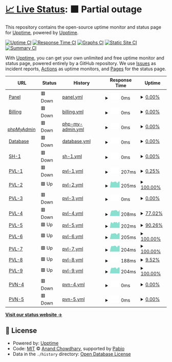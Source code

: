 # [📈 Live Status](https://status.valarecloud.store): <!--live status--> **🟧 Partial outage**

This repository contains the open-source uptime monitor and status page for [Upptime](https://upptime.js.org), powered by [Upptime](https://github.com/upptime/upptime).

[![Uptime CI](https://github.com/pandhu-rendra/upptime/workflows/Uptime%20CI/badge.svg)](https://github.com/pandhu-rendra/upptime/actions?query=workflow%3A%22Uptime+CI%22)
[![Response Time CI](https://github.com/pandhu-rendra/upptime/workflows/Response%20Time%20CI/badge.svg)](https://github.com/pandhu-rendra/upptime/actions?query=workflow%3A%22Response+Time+CI%22)
[![Graphs CI](https://github.com/pandhu-rendra/upptime/workflows/Graphs%20CI/badge.svg)](https://github.com/pandhu-rendra/upptime/actions?query=workflow%3A%22Graphs+CI%22)
[![Static Site CI](https://github.com/pandhu-rendra/upptime/workflows/Static%20Site%20CI/badge.svg)](https://github.com/pandhu-rendra/upptime/actions?query=workflow%3A%22Static+Site+CI%22)
[![Summary CI](https://github.com/pandhu-rendra/upptime/workflows/Summary%20CI/badge.svg)](https://github.com/pandhu-rendra/upptime/actions?query=workflow%3A%22Summary+CI%22)

With [Upptime](https://upptime.js.org), you can get your own unlimited and free uptime monitor and status page, powered entirely by a GitHub repository. We use [Issues](https://github.com/upptime/upptime/issues) as incident reports, [Actions](https://github.com/pandhu-rendra/upptime/actions) as uptime monitors, and [Pages](https://status.valarecloud.store) for the status page.

<!--start: status pages-->
<!-- This summary is generated by Upptime (https://github.com/upptime/upptime) -->
<!-- Do not edit this manually, your changes will be overwritten -->
<!-- prettier-ignore -->
| URL | Status | History | Response Time | Uptime |
| --- | ------ | ------- | ------------- | ------ |
| <img alt="" src="https://icons.duckduckgo.com/ip3/panel.valarecloud.store.ico" height="13"> [Panel](https://panel.valarecloud.store) | 🟥 Down | [panel.yml](https://github.com/pandhu-rendra/upptime/commits/HEAD/history/panel.yml) | <details><summary><img alt="Response time graph" src="./graphs/panel/response-time-week.png" height="20"> 0ms</summary><br><a href="https://status.valarecloud.store/history/panel"><img alt="Response time 3460" src="https://img.shields.io/endpoint?url=https%3A%2F%2Fraw.githubusercontent.com%2Fpandhu-rendra%2Fupptime%2FHEAD%2Fapi%2Fpanel%2Fresponse-time.json"></a><br><a href="https://status.valarecloud.store/history/panel"><img alt="24-hour response time 0" src="https://img.shields.io/endpoint?url=https%3A%2F%2Fraw.githubusercontent.com%2Fpandhu-rendra%2Fupptime%2FHEAD%2Fapi%2Fpanel%2Fresponse-time-day.json"></a><br><a href="https://status.valarecloud.store/history/panel"><img alt="7-day response time 0" src="https://img.shields.io/endpoint?url=https%3A%2F%2Fraw.githubusercontent.com%2Fpandhu-rendra%2Fupptime%2FHEAD%2Fapi%2Fpanel%2Fresponse-time-week.json"></a><br><a href="https://status.valarecloud.store/history/panel"><img alt="30-day response time 142" src="https://img.shields.io/endpoint?url=https%3A%2F%2Fraw.githubusercontent.com%2Fpandhu-rendra%2Fupptime%2FHEAD%2Fapi%2Fpanel%2Fresponse-time-month.json"></a><br><a href="https://status.valarecloud.store/history/panel"><img alt="1-year response time 3460" src="https://img.shields.io/endpoint?url=https%3A%2F%2Fraw.githubusercontent.com%2Fpandhu-rendra%2Fupptime%2FHEAD%2Fapi%2Fpanel%2Fresponse-time-year.json"></a></details> | <details><summary><a href="https://status.valarecloud.store/history/panel">0.00%</a></summary><a href="https://status.valarecloud.store/history/panel"><img alt="All-time uptime 17.96%" src="https://img.shields.io/endpoint?url=https%3A%2F%2Fraw.githubusercontent.com%2Fpandhu-rendra%2Fupptime%2FHEAD%2Fapi%2Fpanel%2Fuptime.json"></a><br><a href="https://status.valarecloud.store/history/panel"><img alt="24-hour uptime 0.00%" src="https://img.shields.io/endpoint?url=https%3A%2F%2Fraw.githubusercontent.com%2Fpandhu-rendra%2Fupptime%2FHEAD%2Fapi%2Fpanel%2Fuptime-day.json"></a><br><a href="https://status.valarecloud.store/history/panel"><img alt="7-day uptime 0.00%" src="https://img.shields.io/endpoint?url=https%3A%2F%2Fraw.githubusercontent.com%2Fpandhu-rendra%2Fupptime%2FHEAD%2Fapi%2Fpanel%2Fuptime-week.json"></a><br><a href="https://status.valarecloud.store/history/panel"><img alt="30-day uptime 0.00%" src="https://img.shields.io/endpoint?url=https%3A%2F%2Fraw.githubusercontent.com%2Fpandhu-rendra%2Fupptime%2FHEAD%2Fapi%2Fpanel%2Fuptime-month.json"></a><br><a href="https://status.valarecloud.store/history/panel"><img alt="1-year uptime 17.96%" src="https://img.shields.io/endpoint?url=https%3A%2F%2Fraw.githubusercontent.com%2Fpandhu-rendra%2Fupptime%2FHEAD%2Fapi%2Fpanel%2Fuptime-year.json"></a></details>
| <img alt="" src="https://icons.duckduckgo.com/ip3/bill.valarecloud.store.ico" height="13"> [Billing](https://bill.valarecloud.store) | 🟥 Down | [billing.yml](https://github.com/pandhu-rendra/upptime/commits/HEAD/history/billing.yml) | <details><summary><img alt="Response time graph" src="./graphs/billing/response-time-week.png" height="20"> 0ms</summary><br><a href="https://status.valarecloud.store/history/billing"><img alt="Response time 2601" src="https://img.shields.io/endpoint?url=https%3A%2F%2Fraw.githubusercontent.com%2Fpandhu-rendra%2Fupptime%2FHEAD%2Fapi%2Fbilling%2Fresponse-time.json"></a><br><a href="https://status.valarecloud.store/history/billing"><img alt="24-hour response time 0" src="https://img.shields.io/endpoint?url=https%3A%2F%2Fraw.githubusercontent.com%2Fpandhu-rendra%2Fupptime%2FHEAD%2Fapi%2Fbilling%2Fresponse-time-day.json"></a><br><a href="https://status.valarecloud.store/history/billing"><img alt="7-day response time 0" src="https://img.shields.io/endpoint?url=https%3A%2F%2Fraw.githubusercontent.com%2Fpandhu-rendra%2Fupptime%2FHEAD%2Fapi%2Fbilling%2Fresponse-time-week.json"></a><br><a href="https://status.valarecloud.store/history/billing"><img alt="30-day response time 1231" src="https://img.shields.io/endpoint?url=https%3A%2F%2Fraw.githubusercontent.com%2Fpandhu-rendra%2Fupptime%2FHEAD%2Fapi%2Fbilling%2Fresponse-time-month.json"></a><br><a href="https://status.valarecloud.store/history/billing"><img alt="1-year response time 2601" src="https://img.shields.io/endpoint?url=https%3A%2F%2Fraw.githubusercontent.com%2Fpandhu-rendra%2Fupptime%2FHEAD%2Fapi%2Fbilling%2Fresponse-time-year.json"></a></details> | <details><summary><a href="https://status.valarecloud.store/history/billing">0.00%</a></summary><a href="https://status.valarecloud.store/history/billing"><img alt="All-time uptime 65.39%" src="https://img.shields.io/endpoint?url=https%3A%2F%2Fraw.githubusercontent.com%2Fpandhu-rendra%2Fupptime%2FHEAD%2Fapi%2Fbilling%2Fuptime.json"></a><br><a href="https://status.valarecloud.store/history/billing"><img alt="24-hour uptime 0.00%" src="https://img.shields.io/endpoint?url=https%3A%2F%2Fraw.githubusercontent.com%2Fpandhu-rendra%2Fupptime%2FHEAD%2Fapi%2Fbilling%2Fuptime-day.json"></a><br><a href="https://status.valarecloud.store/history/billing"><img alt="7-day uptime 0.00%" src="https://img.shields.io/endpoint?url=https%3A%2F%2Fraw.githubusercontent.com%2Fpandhu-rendra%2Fupptime%2FHEAD%2Fapi%2Fbilling%2Fuptime-week.json"></a><br><a href="https://status.valarecloud.store/history/billing"><img alt="30-day uptime 38.65%" src="https://img.shields.io/endpoint?url=https%3A%2F%2Fraw.githubusercontent.com%2Fpandhu-rendra%2Fupptime%2FHEAD%2Fapi%2Fbilling%2Fuptime-month.json"></a><br><a href="https://status.valarecloud.store/history/billing"><img alt="1-year uptime 65.39%" src="https://img.shields.io/endpoint?url=https%3A%2F%2Fraw.githubusercontent.com%2Fpandhu-rendra%2Fupptime%2FHEAD%2Fapi%2Fbilling%2Fuptime-year.json"></a></details>
| <img alt="" src="https://icons.duckduckgo.com/ip3/pma.valarecloud.store.ico" height="13"> [phpMyAdmin](https://pma.valarecloud.store) | 🟥 Down | [php-my-admin.yml](https://github.com/pandhu-rendra/upptime/commits/HEAD/history/php-my-admin.yml) | <details><summary><img alt="Response time graph" src="./graphs/php-my-admin/response-time-week.png" height="20"> 0ms</summary><br><a href="https://status.valarecloud.store/history/php-my-admin"><img alt="Response time 1564" src="https://img.shields.io/endpoint?url=https%3A%2F%2Fraw.githubusercontent.com%2Fpandhu-rendra%2Fupptime%2FHEAD%2Fapi%2Fphp-my-admin%2Fresponse-time.json"></a><br><a href="https://status.valarecloud.store/history/php-my-admin"><img alt="24-hour response time 0" src="https://img.shields.io/endpoint?url=https%3A%2F%2Fraw.githubusercontent.com%2Fpandhu-rendra%2Fupptime%2FHEAD%2Fapi%2Fphp-my-admin%2Fresponse-time-day.json"></a><br><a href="https://status.valarecloud.store/history/php-my-admin"><img alt="7-day response time 0" src="https://img.shields.io/endpoint?url=https%3A%2F%2Fraw.githubusercontent.com%2Fpandhu-rendra%2Fupptime%2FHEAD%2Fapi%2Fphp-my-admin%2Fresponse-time-week.json"></a><br><a href="https://status.valarecloud.store/history/php-my-admin"><img alt="30-day response time 106" src="https://img.shields.io/endpoint?url=https%3A%2F%2Fraw.githubusercontent.com%2Fpandhu-rendra%2Fupptime%2FHEAD%2Fapi%2Fphp-my-admin%2Fresponse-time-month.json"></a><br><a href="https://status.valarecloud.store/history/php-my-admin"><img alt="1-year response time 1564" src="https://img.shields.io/endpoint?url=https%3A%2F%2Fraw.githubusercontent.com%2Fpandhu-rendra%2Fupptime%2FHEAD%2Fapi%2Fphp-my-admin%2Fresponse-time-year.json"></a></details> | <details><summary><a href="https://status.valarecloud.store/history/php-my-admin">0.00%</a></summary><a href="https://status.valarecloud.store/history/php-my-admin"><img alt="All-time uptime 16.18%" src="https://img.shields.io/endpoint?url=https%3A%2F%2Fraw.githubusercontent.com%2Fpandhu-rendra%2Fupptime%2FHEAD%2Fapi%2Fphp-my-admin%2Fuptime.json"></a><br><a href="https://status.valarecloud.store/history/php-my-admin"><img alt="24-hour uptime 0.00%" src="https://img.shields.io/endpoint?url=https%3A%2F%2Fraw.githubusercontent.com%2Fpandhu-rendra%2Fupptime%2FHEAD%2Fapi%2Fphp-my-admin%2Fuptime-day.json"></a><br><a href="https://status.valarecloud.store/history/php-my-admin"><img alt="7-day uptime 0.00%" src="https://img.shields.io/endpoint?url=https%3A%2F%2Fraw.githubusercontent.com%2Fpandhu-rendra%2Fupptime%2FHEAD%2Fapi%2Fphp-my-admin%2Fuptime-week.json"></a><br><a href="https://status.valarecloud.store/history/php-my-admin"><img alt="30-day uptime 0.00%" src="https://img.shields.io/endpoint?url=https%3A%2F%2Fraw.githubusercontent.com%2Fpandhu-rendra%2Fupptime%2FHEAD%2Fapi%2Fphp-my-admin%2Fuptime-month.json"></a><br><a href="https://status.valarecloud.store/history/php-my-admin"><img alt="1-year uptime 16.18%" src="https://img.shields.io/endpoint?url=https%3A%2F%2Fraw.githubusercontent.com%2Fpandhu-rendra%2Fupptime%2FHEAD%2Fapi%2Fphp-my-admin%2Fuptime-year.json"></a></details>
| <img alt="" src="https://icons.duckduckgo.com/ip3/null.ico" height="13"> [Database](db.valgmsrv.my.id) | 🟥 Down | [database.yml](https://github.com/pandhu-rendra/upptime/commits/HEAD/history/database.yml) | <details><summary><img alt="Response time graph" src="./graphs/database/response-time-week.png" height="20"> 0ms</summary><br><a href="https://status.valarecloud.store/history/database"><img alt="Response time 224" src="https://img.shields.io/endpoint?url=https%3A%2F%2Fraw.githubusercontent.com%2Fpandhu-rendra%2Fupptime%2FHEAD%2Fapi%2Fdatabase%2Fresponse-time.json"></a><br><a href="https://status.valarecloud.store/history/database"><img alt="24-hour response time 0" src="https://img.shields.io/endpoint?url=https%3A%2F%2Fraw.githubusercontent.com%2Fpandhu-rendra%2Fupptime%2FHEAD%2Fapi%2Fdatabase%2Fresponse-time-day.json"></a><br><a href="https://status.valarecloud.store/history/database"><img alt="7-day response time 0" src="https://img.shields.io/endpoint?url=https%3A%2F%2Fraw.githubusercontent.com%2Fpandhu-rendra%2Fupptime%2FHEAD%2Fapi%2Fdatabase%2Fresponse-time-week.json"></a><br><a href="https://status.valarecloud.store/history/database"><img alt="30-day response time 221" src="https://img.shields.io/endpoint?url=https%3A%2F%2Fraw.githubusercontent.com%2Fpandhu-rendra%2Fupptime%2FHEAD%2Fapi%2Fdatabase%2Fresponse-time-month.json"></a><br><a href="https://status.valarecloud.store/history/database"><img alt="1-year response time 224" src="https://img.shields.io/endpoint?url=https%3A%2F%2Fraw.githubusercontent.com%2Fpandhu-rendra%2Fupptime%2FHEAD%2Fapi%2Fdatabase%2Fresponse-time-year.json"></a></details> | <details><summary><a href="https://status.valarecloud.store/history/database">0.00%</a></summary><a href="https://status.valarecloud.store/history/database"><img alt="All-time uptime 61.24%" src="https://img.shields.io/endpoint?url=https%3A%2F%2Fraw.githubusercontent.com%2Fpandhu-rendra%2Fupptime%2FHEAD%2Fapi%2Fdatabase%2Fuptime.json"></a><br><a href="https://status.valarecloud.store/history/database"><img alt="24-hour uptime 0.00%" src="https://img.shields.io/endpoint?url=https%3A%2F%2Fraw.githubusercontent.com%2Fpandhu-rendra%2Fupptime%2FHEAD%2Fapi%2Fdatabase%2Fuptime-day.json"></a><br><a href="https://status.valarecloud.store/history/database"><img alt="7-day uptime 0.00%" src="https://img.shields.io/endpoint?url=https%3A%2F%2Fraw.githubusercontent.com%2Fpandhu-rendra%2Fupptime%2FHEAD%2Fapi%2Fdatabase%2Fuptime-week.json"></a><br><a href="https://status.valarecloud.store/history/database"><img alt="30-day uptime 38.77%" src="https://img.shields.io/endpoint?url=https%3A%2F%2Fraw.githubusercontent.com%2Fpandhu-rendra%2Fupptime%2FHEAD%2Fapi%2Fdatabase%2Fuptime-month.json"></a><br><a href="https://status.valarecloud.store/history/database"><img alt="1-year uptime 61.24%" src="https://img.shields.io/endpoint?url=https%3A%2F%2Fraw.githubusercontent.com%2Fpandhu-rendra%2Fupptime%2FHEAD%2Fapi%2Fdatabase%2Fuptime-year.json"></a></details>
| <img alt="" src="https://icons.duckduckgo.com/ip3/null.ico" height="13"> [SH-1](128.199.223.57) | 🟥 Down | [sh-1.yml](https://github.com/pandhu-rendra/upptime/commits/HEAD/history/sh-1.yml) | <details><summary><img alt="Response time graph" src="./graphs/sh-1/response-time-week.png" height="20"> 0ms</summary><br><a href="https://status.valarecloud.store/history/sh-1"><img alt="Response time 200" src="https://img.shields.io/endpoint?url=https%3A%2F%2Fraw.githubusercontent.com%2Fpandhu-rendra%2Fupptime%2FHEAD%2Fapi%2Fsh-1%2Fresponse-time.json"></a><br><a href="https://status.valarecloud.store/history/sh-1"><img alt="24-hour response time 0" src="https://img.shields.io/endpoint?url=https%3A%2F%2Fraw.githubusercontent.com%2Fpandhu-rendra%2Fupptime%2FHEAD%2Fapi%2Fsh-1%2Fresponse-time-day.json"></a><br><a href="https://status.valarecloud.store/history/sh-1"><img alt="7-day response time 0" src="https://img.shields.io/endpoint?url=https%3A%2F%2Fraw.githubusercontent.com%2Fpandhu-rendra%2Fupptime%2FHEAD%2Fapi%2Fsh-1%2Fresponse-time-week.json"></a><br><a href="https://status.valarecloud.store/history/sh-1"><img alt="30-day response time 0" src="https://img.shields.io/endpoint?url=https%3A%2F%2Fraw.githubusercontent.com%2Fpandhu-rendra%2Fupptime%2FHEAD%2Fapi%2Fsh-1%2Fresponse-time-month.json"></a><br><a href="https://status.valarecloud.store/history/sh-1"><img alt="1-year response time 200" src="https://img.shields.io/endpoint?url=https%3A%2F%2Fraw.githubusercontent.com%2Fpandhu-rendra%2Fupptime%2FHEAD%2Fapi%2Fsh-1%2Fresponse-time-year.json"></a></details> | <details><summary><a href="https://status.valarecloud.store/history/sh-1">0.00%</a></summary><a href="https://status.valarecloud.store/history/sh-1"><img alt="All-time uptime 38.07%" src="https://img.shields.io/endpoint?url=https%3A%2F%2Fraw.githubusercontent.com%2Fpandhu-rendra%2Fupptime%2FHEAD%2Fapi%2Fsh-1%2Fuptime.json"></a><br><a href="https://status.valarecloud.store/history/sh-1"><img alt="24-hour uptime 0.00%" src="https://img.shields.io/endpoint?url=https%3A%2F%2Fraw.githubusercontent.com%2Fpandhu-rendra%2Fupptime%2FHEAD%2Fapi%2Fsh-1%2Fuptime-day.json"></a><br><a href="https://status.valarecloud.store/history/sh-1"><img alt="7-day uptime 0.00%" src="https://img.shields.io/endpoint?url=https%3A%2F%2Fraw.githubusercontent.com%2Fpandhu-rendra%2Fupptime%2FHEAD%2Fapi%2Fsh-1%2Fuptime-week.json"></a><br><a href="https://status.valarecloud.store/history/sh-1"><img alt="30-day uptime 0.00%" src="https://img.shields.io/endpoint?url=https%3A%2F%2Fraw.githubusercontent.com%2Fpandhu-rendra%2Fupptime%2FHEAD%2Fapi%2Fsh-1%2Fuptime-month.json"></a><br><a href="https://status.valarecloud.store/history/sh-1"><img alt="1-year uptime 38.07%" src="https://img.shields.io/endpoint?url=https%3A%2F%2Fraw.githubusercontent.com%2Fpandhu-rendra%2Fupptime%2FHEAD%2Fapi%2Fsh-1%2Fuptime-year.json"></a></details>
| <img alt="" src="https://icons.duckduckgo.com/ip3/null.ico" height="13"> [PVL-1](128.199.189.59) | 🟥 Down | [pvl-1.yml](https://github.com/pandhu-rendra/upptime/commits/HEAD/history/pvl-1.yml) | <details><summary><img alt="Response time graph" src="./graphs/pvl-1/response-time-week.png" height="20"> 207ms</summary><br><a href="https://status.valarecloud.store/history/pvl-1"><img alt="Response time 201" src="https://img.shields.io/endpoint?url=https%3A%2F%2Fraw.githubusercontent.com%2Fpandhu-rendra%2Fupptime%2FHEAD%2Fapi%2Fpvl-1%2Fresponse-time.json"></a><br><a href="https://status.valarecloud.store/history/pvl-1"><img alt="24-hour response time 207" src="https://img.shields.io/endpoint?url=https%3A%2F%2Fraw.githubusercontent.com%2Fpandhu-rendra%2Fupptime%2FHEAD%2Fapi%2Fpvl-1%2Fresponse-time-day.json"></a><br><a href="https://status.valarecloud.store/history/pvl-1"><img alt="7-day response time 207" src="https://img.shields.io/endpoint?url=https%3A%2F%2Fraw.githubusercontent.com%2Fpandhu-rendra%2Fupptime%2FHEAD%2Fapi%2Fpvl-1%2Fresponse-time-week.json"></a><br><a href="https://status.valarecloud.store/history/pvl-1"><img alt="30-day response time 214" src="https://img.shields.io/endpoint?url=https%3A%2F%2Fraw.githubusercontent.com%2Fpandhu-rendra%2Fupptime%2FHEAD%2Fapi%2Fpvl-1%2Fresponse-time-month.json"></a><br><a href="https://status.valarecloud.store/history/pvl-1"><img alt="1-year response time 201" src="https://img.shields.io/endpoint?url=https%3A%2F%2Fraw.githubusercontent.com%2Fpandhu-rendra%2Fupptime%2FHEAD%2Fapi%2Fpvl-1%2Fresponse-time-year.json"></a></details> | <details><summary><a href="https://status.valarecloud.store/history/pvl-1">0.25%</a></summary><a href="https://status.valarecloud.store/history/pvl-1"><img alt="All-time uptime 38.10%" src="https://img.shields.io/endpoint?url=https%3A%2F%2Fraw.githubusercontent.com%2Fpandhu-rendra%2Fupptime%2FHEAD%2Fapi%2Fpvl-1%2Fuptime.json"></a><br><a href="https://status.valarecloud.store/history/pvl-1"><img alt="24-hour uptime 1.75%" src="https://img.shields.io/endpoint?url=https%3A%2F%2Fraw.githubusercontent.com%2Fpandhu-rendra%2Fupptime%2FHEAD%2Fapi%2Fpvl-1%2Fuptime-day.json"></a><br><a href="https://status.valarecloud.store/history/pvl-1"><img alt="7-day uptime 0.25%" src="https://img.shields.io/endpoint?url=https%3A%2F%2Fraw.githubusercontent.com%2Fpandhu-rendra%2Fupptime%2FHEAD%2Fapi%2Fpvl-1%2Fuptime-week.json"></a><br><a href="https://status.valarecloud.store/history/pvl-1"><img alt="30-day uptime 0.00%" src="https://img.shields.io/endpoint?url=https%3A%2F%2Fraw.githubusercontent.com%2Fpandhu-rendra%2Fupptime%2FHEAD%2Fapi%2Fpvl-1%2Fuptime-month.json"></a><br><a href="https://status.valarecloud.store/history/pvl-1"><img alt="1-year uptime 38.10%" src="https://img.shields.io/endpoint?url=https%3A%2F%2Fraw.githubusercontent.com%2Fpandhu-rendra%2Fupptime%2FHEAD%2Fapi%2Fpvl-1%2Fuptime-year.json"></a></details>
| <img alt="" src="https://icons.duckduckgo.com/ip3/null.ico" height="13"> [PVL-2](152.42.242.111) | 🟩 Up | [pvl-2.yml](https://github.com/pandhu-rendra/upptime/commits/HEAD/history/pvl-2.yml) | <details><summary><img alt="Response time graph" src="./graphs/pvl-2/response-time-week.png" height="20"> 205ms</summary><br><a href="https://status.valarecloud.store/history/pvl-2"><img alt="Response time 202" src="https://img.shields.io/endpoint?url=https%3A%2F%2Fraw.githubusercontent.com%2Fpandhu-rendra%2Fupptime%2FHEAD%2Fapi%2Fpvl-2%2Fresponse-time.json"></a><br><a href="https://status.valarecloud.store/history/pvl-2"><img alt="24-hour response time 169" src="https://img.shields.io/endpoint?url=https%3A%2F%2Fraw.githubusercontent.com%2Fpandhu-rendra%2Fupptime%2FHEAD%2Fapi%2Fpvl-2%2Fresponse-time-day.json"></a><br><a href="https://status.valarecloud.store/history/pvl-2"><img alt="7-day response time 205" src="https://img.shields.io/endpoint?url=https%3A%2F%2Fraw.githubusercontent.com%2Fpandhu-rendra%2Fupptime%2FHEAD%2Fapi%2Fpvl-2%2Fresponse-time-week.json"></a><br><a href="https://status.valarecloud.store/history/pvl-2"><img alt="30-day response time 208" src="https://img.shields.io/endpoint?url=https%3A%2F%2Fraw.githubusercontent.com%2Fpandhu-rendra%2Fupptime%2FHEAD%2Fapi%2Fpvl-2%2Fresponse-time-month.json"></a><br><a href="https://status.valarecloud.store/history/pvl-2"><img alt="1-year response time 202" src="https://img.shields.io/endpoint?url=https%3A%2F%2Fraw.githubusercontent.com%2Fpandhu-rendra%2Fupptime%2FHEAD%2Fapi%2Fpvl-2%2Fresponse-time-year.json"></a></details> | <details><summary><a href="https://status.valarecloud.store/history/pvl-2">100.00%</a></summary><a href="https://status.valarecloud.store/history/pvl-2"><img alt="All-time uptime 51.86%" src="https://img.shields.io/endpoint?url=https%3A%2F%2Fraw.githubusercontent.com%2Fpandhu-rendra%2Fupptime%2FHEAD%2Fapi%2Fpvl-2%2Fuptime.json"></a><br><a href="https://status.valarecloud.store/history/pvl-2"><img alt="24-hour uptime 100.00%" src="https://img.shields.io/endpoint?url=https%3A%2F%2Fraw.githubusercontent.com%2Fpandhu-rendra%2Fupptime%2FHEAD%2Fapi%2Fpvl-2%2Fuptime-day.json"></a><br><a href="https://status.valarecloud.store/history/pvl-2"><img alt="7-day uptime 100.00%" src="https://img.shields.io/endpoint?url=https%3A%2F%2Fraw.githubusercontent.com%2Fpandhu-rendra%2Fupptime%2FHEAD%2Fapi%2Fpvl-2%2Fuptime-week.json"></a><br><a href="https://status.valarecloud.store/history/pvl-2"><img alt="30-day uptime 25.66%" src="https://img.shields.io/endpoint?url=https%3A%2F%2Fraw.githubusercontent.com%2Fpandhu-rendra%2Fupptime%2FHEAD%2Fapi%2Fpvl-2%2Fuptime-month.json"></a><br><a href="https://status.valarecloud.store/history/pvl-2"><img alt="1-year uptime 51.86%" src="https://img.shields.io/endpoint?url=https%3A%2F%2Fraw.githubusercontent.com%2Fpandhu-rendra%2Fupptime%2FHEAD%2Fapi%2Fpvl-2%2Fuptime-year.json"></a></details>
| <img alt="" src="https://icons.duckduckgo.com/ip3/null.ico" height="13"> [PVL-3](139.59.240.217) | 🟥 Down | [pvl-3.yml](https://github.com/pandhu-rendra/upptime/commits/HEAD/history/pvl-3.yml) | <details><summary><img alt="Response time graph" src="./graphs/pvl-3/response-time-week.png" height="20"> 0ms</summary><br><a href="https://status.valarecloud.store/history/pvl-3"><img alt="Response time 202" src="https://img.shields.io/endpoint?url=https%3A%2F%2Fraw.githubusercontent.com%2Fpandhu-rendra%2Fupptime%2FHEAD%2Fapi%2Fpvl-3%2Fresponse-time.json"></a><br><a href="https://status.valarecloud.store/history/pvl-3"><img alt="24-hour response time 0" src="https://img.shields.io/endpoint?url=https%3A%2F%2Fraw.githubusercontent.com%2Fpandhu-rendra%2Fupptime%2FHEAD%2Fapi%2Fpvl-3%2Fresponse-time-day.json"></a><br><a href="https://status.valarecloud.store/history/pvl-3"><img alt="7-day response time 0" src="https://img.shields.io/endpoint?url=https%3A%2F%2Fraw.githubusercontent.com%2Fpandhu-rendra%2Fupptime%2FHEAD%2Fapi%2Fpvl-3%2Fresponse-time-week.json"></a><br><a href="https://status.valarecloud.store/history/pvl-3"><img alt="30-day response time 205" src="https://img.shields.io/endpoint?url=https%3A%2F%2Fraw.githubusercontent.com%2Fpandhu-rendra%2Fupptime%2FHEAD%2Fapi%2Fpvl-3%2Fresponse-time-month.json"></a><br><a href="https://status.valarecloud.store/history/pvl-3"><img alt="1-year response time 202" src="https://img.shields.io/endpoint?url=https%3A%2F%2Fraw.githubusercontent.com%2Fpandhu-rendra%2Fupptime%2FHEAD%2Fapi%2Fpvl-3%2Fresponse-time-year.json"></a></details> | <details><summary><a href="https://status.valarecloud.store/history/pvl-3">0.00%</a></summary><a href="https://status.valarecloud.store/history/pvl-3"><img alt="All-time uptime 56.59%" src="https://img.shields.io/endpoint?url=https%3A%2F%2Fraw.githubusercontent.com%2Fpandhu-rendra%2Fupptime%2FHEAD%2Fapi%2Fpvl-3%2Fuptime.json"></a><br><a href="https://status.valarecloud.store/history/pvl-3"><img alt="24-hour uptime 0.00%" src="https://img.shields.io/endpoint?url=https%3A%2F%2Fraw.githubusercontent.com%2Fpandhu-rendra%2Fupptime%2FHEAD%2Fapi%2Fpvl-3%2Fuptime-day.json"></a><br><a href="https://status.valarecloud.store/history/pvl-3"><img alt="7-day uptime 0.00%" src="https://img.shields.io/endpoint?url=https%3A%2F%2Fraw.githubusercontent.com%2Fpandhu-rendra%2Fupptime%2FHEAD%2Fapi%2Fpvl-3%2Fuptime-week.json"></a><br><a href="https://status.valarecloud.store/history/pvl-3"><img alt="30-day uptime 34.77%" src="https://img.shields.io/endpoint?url=https%3A%2F%2Fraw.githubusercontent.com%2Fpandhu-rendra%2Fupptime%2FHEAD%2Fapi%2Fpvl-3%2Fuptime-month.json"></a><br><a href="https://status.valarecloud.store/history/pvl-3"><img alt="1-year uptime 56.59%" src="https://img.shields.io/endpoint?url=https%3A%2F%2Fraw.githubusercontent.com%2Fpandhu-rendra%2Fupptime%2FHEAD%2Fapi%2Fpvl-3%2Fuptime-year.json"></a></details>
| <img alt="" src="https://icons.duckduckgo.com/ip3/null.ico" height="13"> [PVL-4](206.189.82.20) | 🟥 Down | [pvl-4.yml](https://github.com/pandhu-rendra/upptime/commits/HEAD/history/pvl-4.yml) | <details><summary><img alt="Response time graph" src="./graphs/pvl-4/response-time-week.png" height="20"> 208ms</summary><br><a href="https://status.valarecloud.store/history/pvl-4"><img alt="Response time 202" src="https://img.shields.io/endpoint?url=https%3A%2F%2Fraw.githubusercontent.com%2Fpandhu-rendra%2Fupptime%2FHEAD%2Fapi%2Fpvl-4%2Fresponse-time.json"></a><br><a href="https://status.valarecloud.store/history/pvl-4"><img alt="24-hour response time 0" src="https://img.shields.io/endpoint?url=https%3A%2F%2Fraw.githubusercontent.com%2Fpandhu-rendra%2Fupptime%2FHEAD%2Fapi%2Fpvl-4%2Fresponse-time-day.json"></a><br><a href="https://status.valarecloud.store/history/pvl-4"><img alt="7-day response time 208" src="https://img.shields.io/endpoint?url=https%3A%2F%2Fraw.githubusercontent.com%2Fpandhu-rendra%2Fupptime%2FHEAD%2Fapi%2Fpvl-4%2Fresponse-time-week.json"></a><br><a href="https://status.valarecloud.store/history/pvl-4"><img alt="30-day response time 205" src="https://img.shields.io/endpoint?url=https%3A%2F%2Fraw.githubusercontent.com%2Fpandhu-rendra%2Fupptime%2FHEAD%2Fapi%2Fpvl-4%2Fresponse-time-month.json"></a><br><a href="https://status.valarecloud.store/history/pvl-4"><img alt="1-year response time 202" src="https://img.shields.io/endpoint?url=https%3A%2F%2Fraw.githubusercontent.com%2Fpandhu-rendra%2Fupptime%2FHEAD%2Fapi%2Fpvl-4%2Fresponse-time-year.json"></a></details> | <details><summary><a href="https://status.valarecloud.store/history/pvl-4">77.02%</a></summary><a href="https://status.valarecloud.store/history/pvl-4"><img alt="All-time uptime 69.04%" src="https://img.shields.io/endpoint?url=https%3A%2F%2Fraw.githubusercontent.com%2Fpandhu-rendra%2Fupptime%2FHEAD%2Fapi%2Fpvl-4%2Fuptime.json"></a><br><a href="https://status.valarecloud.store/history/pvl-4"><img alt="24-hour uptime 0.00%" src="https://img.shields.io/endpoint?url=https%3A%2F%2Fraw.githubusercontent.com%2Fpandhu-rendra%2Fupptime%2FHEAD%2Fapi%2Fpvl-4%2Fuptime-day.json"></a><br><a href="https://status.valarecloud.store/history/pvl-4"><img alt="7-day uptime 77.02%" src="https://img.shields.io/endpoint?url=https%3A%2F%2Fraw.githubusercontent.com%2Fpandhu-rendra%2Fupptime%2FHEAD%2Fapi%2Fpvl-4%2Fuptime-week.json"></a><br><a href="https://status.valarecloud.store/history/pvl-4"><img alt="30-day uptime 58.77%" src="https://img.shields.io/endpoint?url=https%3A%2F%2Fraw.githubusercontent.com%2Fpandhu-rendra%2Fupptime%2FHEAD%2Fapi%2Fpvl-4%2Fuptime-month.json"></a><br><a href="https://status.valarecloud.store/history/pvl-4"><img alt="1-year uptime 69.04%" src="https://img.shields.io/endpoint?url=https%3A%2F%2Fraw.githubusercontent.com%2Fpandhu-rendra%2Fupptime%2FHEAD%2Fapi%2Fpvl-4%2Fuptime-year.json"></a></details>
| <img alt="" src="https://icons.duckduckgo.com/ip3/null.ico" height="13"> [PVL-5](146.190.83.60) | 🟩 Up | [pvl-5.yml](https://github.com/pandhu-rendra/upptime/commits/HEAD/history/pvl-5.yml) | <details><summary><img alt="Response time graph" src="./graphs/pvl-5/response-time-week.png" height="20"> 202ms</summary><br><a href="https://status.valarecloud.store/history/pvl-5"><img alt="Response time 202" src="https://img.shields.io/endpoint?url=https%3A%2F%2Fraw.githubusercontent.com%2Fpandhu-rendra%2Fupptime%2FHEAD%2Fapi%2Fpvl-5%2Fresponse-time.json"></a><br><a href="https://status.valarecloud.store/history/pvl-5"><img alt="24-hour response time 169" src="https://img.shields.io/endpoint?url=https%3A%2F%2Fraw.githubusercontent.com%2Fpandhu-rendra%2Fupptime%2FHEAD%2Fapi%2Fpvl-5%2Fresponse-time-day.json"></a><br><a href="https://status.valarecloud.store/history/pvl-5"><img alt="7-day response time 202" src="https://img.shields.io/endpoint?url=https%3A%2F%2Fraw.githubusercontent.com%2Fpandhu-rendra%2Fupptime%2FHEAD%2Fapi%2Fpvl-5%2Fresponse-time-week.json"></a><br><a href="https://status.valarecloud.store/history/pvl-5"><img alt="30-day response time 205" src="https://img.shields.io/endpoint?url=https%3A%2F%2Fraw.githubusercontent.com%2Fpandhu-rendra%2Fupptime%2FHEAD%2Fapi%2Fpvl-5%2Fresponse-time-month.json"></a><br><a href="https://status.valarecloud.store/history/pvl-5"><img alt="1-year response time 202" src="https://img.shields.io/endpoint?url=https%3A%2F%2Fraw.githubusercontent.com%2Fpandhu-rendra%2Fupptime%2FHEAD%2Fapi%2Fpvl-5%2Fresponse-time-year.json"></a></details> | <details><summary><a href="https://status.valarecloud.store/history/pvl-5">90.26%</a></summary><a href="https://status.valarecloud.store/history/pvl-5"><img alt="All-time uptime 73.70%" src="https://img.shields.io/endpoint?url=https%3A%2F%2Fraw.githubusercontent.com%2Fpandhu-rendra%2Fupptime%2FHEAD%2Fapi%2Fpvl-5%2Fuptime.json"></a><br><a href="https://status.valarecloud.store/history/pvl-5"><img alt="24-hour uptime 100.00%" src="https://img.shields.io/endpoint?url=https%3A%2F%2Fraw.githubusercontent.com%2Fpandhu-rendra%2Fupptime%2FHEAD%2Fapi%2Fpvl-5%2Fuptime-day.json"></a><br><a href="https://status.valarecloud.store/history/pvl-5"><img alt="7-day uptime 90.26%" src="https://img.shields.io/endpoint?url=https%3A%2F%2Fraw.githubusercontent.com%2Fpandhu-rendra%2Fupptime%2FHEAD%2Fapi%2Fpvl-5%2Fuptime-week.json"></a><br><a href="https://status.valarecloud.store/history/pvl-5"><img alt="30-day uptime 67.75%" src="https://img.shields.io/endpoint?url=https%3A%2F%2Fraw.githubusercontent.com%2Fpandhu-rendra%2Fupptime%2FHEAD%2Fapi%2Fpvl-5%2Fuptime-month.json"></a><br><a href="https://status.valarecloud.store/history/pvl-5"><img alt="1-year uptime 73.70%" src="https://img.shields.io/endpoint?url=https%3A%2F%2Fraw.githubusercontent.com%2Fpandhu-rendra%2Fupptime%2FHEAD%2Fapi%2Fpvl-5%2Fuptime-year.json"></a></details>
| <img alt="" src="https://icons.duckduckgo.com/ip3/null.ico" height="13"> [PVL-6](159.223.81.194) | 🟩 Up | [pvl-6.yml](https://github.com/pandhu-rendra/upptime/commits/HEAD/history/pvl-6.yml) | <details><summary><img alt="Response time graph" src="./graphs/pvl-6/response-time-week.png" height="20"> 205ms</summary><br><a href="https://status.valarecloud.store/history/pvl-6"><img alt="Response time 202" src="https://img.shields.io/endpoint?url=https%3A%2F%2Fraw.githubusercontent.com%2Fpandhu-rendra%2Fupptime%2FHEAD%2Fapi%2Fpvl-6%2Fresponse-time.json"></a><br><a href="https://status.valarecloud.store/history/pvl-6"><img alt="24-hour response time 169" src="https://img.shields.io/endpoint?url=https%3A%2F%2Fraw.githubusercontent.com%2Fpandhu-rendra%2Fupptime%2FHEAD%2Fapi%2Fpvl-6%2Fresponse-time-day.json"></a><br><a href="https://status.valarecloud.store/history/pvl-6"><img alt="7-day response time 205" src="https://img.shields.io/endpoint?url=https%3A%2F%2Fraw.githubusercontent.com%2Fpandhu-rendra%2Fupptime%2FHEAD%2Fapi%2Fpvl-6%2Fresponse-time-week.json"></a><br><a href="https://status.valarecloud.store/history/pvl-6"><img alt="30-day response time 206" src="https://img.shields.io/endpoint?url=https%3A%2F%2Fraw.githubusercontent.com%2Fpandhu-rendra%2Fupptime%2FHEAD%2Fapi%2Fpvl-6%2Fresponse-time-month.json"></a><br><a href="https://status.valarecloud.store/history/pvl-6"><img alt="1-year response time 202" src="https://img.shields.io/endpoint?url=https%3A%2F%2Fraw.githubusercontent.com%2Fpandhu-rendra%2Fupptime%2FHEAD%2Fapi%2Fpvl-6%2Fresponse-time-year.json"></a></details> | <details><summary><a href="https://status.valarecloud.store/history/pvl-6">100.00%</a></summary><a href="https://status.valarecloud.store/history/pvl-6"><img alt="All-time uptime 72.99%" src="https://img.shields.io/endpoint?url=https%3A%2F%2Fraw.githubusercontent.com%2Fpandhu-rendra%2Fupptime%2FHEAD%2Fapi%2Fpvl-6%2Fuptime.json"></a><br><a href="https://status.valarecloud.store/history/pvl-6"><img alt="24-hour uptime 100.00%" src="https://img.shields.io/endpoint?url=https%3A%2F%2Fraw.githubusercontent.com%2Fpandhu-rendra%2Fupptime%2FHEAD%2Fapi%2Fpvl-6%2Fuptime-day.json"></a><br><a href="https://status.valarecloud.store/history/pvl-6"><img alt="7-day uptime 100.00%" src="https://img.shields.io/endpoint?url=https%3A%2F%2Fraw.githubusercontent.com%2Fpandhu-rendra%2Fupptime%2FHEAD%2Fapi%2Fpvl-6%2Fuptime-week.json"></a><br><a href="https://status.valarecloud.store/history/pvl-6"><img alt="30-day uptime 66.39%" src="https://img.shields.io/endpoint?url=https%3A%2F%2Fraw.githubusercontent.com%2Fpandhu-rendra%2Fupptime%2FHEAD%2Fapi%2Fpvl-6%2Fuptime-month.json"></a><br><a href="https://status.valarecloud.store/history/pvl-6"><img alt="1-year uptime 72.99%" src="https://img.shields.io/endpoint?url=https%3A%2F%2Fraw.githubusercontent.com%2Fpandhu-rendra%2Fupptime%2FHEAD%2Fapi%2Fpvl-6%2Fuptime-year.json"></a></details>
| <img alt="" src="https://icons.duckduckgo.com/ip3/null.ico" height="13"> [PVL-7](157.245.156.87) | 🟩 Up | [pvl-7.yml](https://github.com/pandhu-rendra/upptime/commits/HEAD/history/pvl-7.yml) | <details><summary><img alt="Response time graph" src="./graphs/pvl-7/response-time-week.png" height="20"> 204ms</summary><br><a href="https://status.valarecloud.store/history/pvl-7"><img alt="Response time 202" src="https://img.shields.io/endpoint?url=https%3A%2F%2Fraw.githubusercontent.com%2Fpandhu-rendra%2Fupptime%2FHEAD%2Fapi%2Fpvl-7%2Fresponse-time.json"></a><br><a href="https://status.valarecloud.store/history/pvl-7"><img alt="24-hour response time 169" src="https://img.shields.io/endpoint?url=https%3A%2F%2Fraw.githubusercontent.com%2Fpandhu-rendra%2Fupptime%2FHEAD%2Fapi%2Fpvl-7%2Fresponse-time-day.json"></a><br><a href="https://status.valarecloud.store/history/pvl-7"><img alt="7-day response time 204" src="https://img.shields.io/endpoint?url=https%3A%2F%2Fraw.githubusercontent.com%2Fpandhu-rendra%2Fupptime%2FHEAD%2Fapi%2Fpvl-7%2Fresponse-time-week.json"></a><br><a href="https://status.valarecloud.store/history/pvl-7"><img alt="30-day response time 205" src="https://img.shields.io/endpoint?url=https%3A%2F%2Fraw.githubusercontent.com%2Fpandhu-rendra%2Fupptime%2FHEAD%2Fapi%2Fpvl-7%2Fresponse-time-month.json"></a><br><a href="https://status.valarecloud.store/history/pvl-7"><img alt="1-year response time 202" src="https://img.shields.io/endpoint?url=https%3A%2F%2Fraw.githubusercontent.com%2Fpandhu-rendra%2Fupptime%2FHEAD%2Fapi%2Fpvl-7%2Fresponse-time-year.json"></a></details> | <details><summary><a href="https://status.valarecloud.store/history/pvl-7">100.00%</a></summary><a href="https://status.valarecloud.store/history/pvl-7"><img alt="All-time uptime 71.20%" src="https://img.shields.io/endpoint?url=https%3A%2F%2Fraw.githubusercontent.com%2Fpandhu-rendra%2Fupptime%2FHEAD%2Fapi%2Fpvl-7%2Fuptime.json"></a><br><a href="https://status.valarecloud.store/history/pvl-7"><img alt="24-hour uptime 100.00%" src="https://img.shields.io/endpoint?url=https%3A%2F%2Fraw.githubusercontent.com%2Fpandhu-rendra%2Fupptime%2FHEAD%2Fapi%2Fpvl-7%2Fuptime-day.json"></a><br><a href="https://status.valarecloud.store/history/pvl-7"><img alt="7-day uptime 100.00%" src="https://img.shields.io/endpoint?url=https%3A%2F%2Fraw.githubusercontent.com%2Fpandhu-rendra%2Fupptime%2FHEAD%2Fapi%2Fpvl-7%2Fuptime-week.json"></a><br><a href="https://status.valarecloud.store/history/pvl-7"><img alt="30-day uptime 62.92%" src="https://img.shields.io/endpoint?url=https%3A%2F%2Fraw.githubusercontent.com%2Fpandhu-rendra%2Fupptime%2FHEAD%2Fapi%2Fpvl-7%2Fuptime-month.json"></a><br><a href="https://status.valarecloud.store/history/pvl-7"><img alt="1-year uptime 71.20%" src="https://img.shields.io/endpoint?url=https%3A%2F%2Fraw.githubusercontent.com%2Fpandhu-rendra%2Fupptime%2FHEAD%2Fapi%2Fpvl-7%2Fuptime-year.json"></a></details>
| <img alt="" src="https://icons.duckduckgo.com/ip3/null.ico" height="13"> [PVL-8](152.42.222.129) | 🟩 Up | [pvl-8.yml](https://github.com/pandhu-rendra/upptime/commits/HEAD/history/pvl-8.yml) | <details><summary><img alt="Response time graph" src="./graphs/pvl-8/response-time-week.png" height="20"> 188ms</summary><br><a href="https://status.valarecloud.store/history/pvl-8"><img alt="Response time 198" src="https://img.shields.io/endpoint?url=https%3A%2F%2Fraw.githubusercontent.com%2Fpandhu-rendra%2Fupptime%2FHEAD%2Fapi%2Fpvl-8%2Fresponse-time.json"></a><br><a href="https://status.valarecloud.store/history/pvl-8"><img alt="24-hour response time 188" src="https://img.shields.io/endpoint?url=https%3A%2F%2Fraw.githubusercontent.com%2Fpandhu-rendra%2Fupptime%2FHEAD%2Fapi%2Fpvl-8%2Fresponse-time-day.json"></a><br><a href="https://status.valarecloud.store/history/pvl-8"><img alt="7-day response time 188" src="https://img.shields.io/endpoint?url=https%3A%2F%2Fraw.githubusercontent.com%2Fpandhu-rendra%2Fupptime%2FHEAD%2Fapi%2Fpvl-8%2Fresponse-time-week.json"></a><br><a href="https://status.valarecloud.store/history/pvl-8"><img alt="30-day response time 188" src="https://img.shields.io/endpoint?url=https%3A%2F%2Fraw.githubusercontent.com%2Fpandhu-rendra%2Fupptime%2FHEAD%2Fapi%2Fpvl-8%2Fresponse-time-month.json"></a><br><a href="https://status.valarecloud.store/history/pvl-8"><img alt="1-year response time 198" src="https://img.shields.io/endpoint?url=https%3A%2F%2Fraw.githubusercontent.com%2Fpandhu-rendra%2Fupptime%2FHEAD%2Fapi%2Fpvl-8%2Fresponse-time-year.json"></a></details> | <details><summary><a href="https://status.valarecloud.store/history/pvl-8">9.52%</a></summary><a href="https://status.valarecloud.store/history/pvl-8"><img alt="All-time uptime 38.69%" src="https://img.shields.io/endpoint?url=https%3A%2F%2Fraw.githubusercontent.com%2Fpandhu-rendra%2Fupptime%2FHEAD%2Fapi%2Fpvl-8%2Fuptime.json"></a><br><a href="https://status.valarecloud.store/history/pvl-8"><img alt="24-hour uptime 66.63%" src="https://img.shields.io/endpoint?url=https%3A%2F%2Fraw.githubusercontent.com%2Fpandhu-rendra%2Fupptime%2FHEAD%2Fapi%2Fpvl-8%2Fuptime-day.json"></a><br><a href="https://status.valarecloud.store/history/pvl-8"><img alt="7-day uptime 9.52%" src="https://img.shields.io/endpoint?url=https%3A%2F%2Fraw.githubusercontent.com%2Fpandhu-rendra%2Fupptime%2FHEAD%2Fapi%2Fpvl-8%2Fuptime-week.json"></a><br><a href="https://status.valarecloud.store/history/pvl-8"><img alt="30-day uptime 0.28%" src="https://img.shields.io/endpoint?url=https%3A%2F%2Fraw.githubusercontent.com%2Fpandhu-rendra%2Fupptime%2FHEAD%2Fapi%2Fpvl-8%2Fuptime-month.json"></a><br><a href="https://status.valarecloud.store/history/pvl-8"><img alt="1-year uptime 38.69%" src="https://img.shields.io/endpoint?url=https%3A%2F%2Fraw.githubusercontent.com%2Fpandhu-rendra%2Fupptime%2FHEAD%2Fapi%2Fpvl-8%2Fuptime-year.json"></a></details>
| <img alt="" src="https://icons.duckduckgo.com/ip3/null.ico" height="13"> [PVL-9](152.42.171.12) | 🟩 Up | [pvl-9.yml](https://github.com/pandhu-rendra/upptime/commits/HEAD/history/pvl-9.yml) | <details><summary><img alt="Response time graph" src="./graphs/pvl-9/response-time-week.png" height="20"> 204ms</summary><br><a href="https://status.valarecloud.store/history/pvl-9"><img alt="Response time 201" src="https://img.shields.io/endpoint?url=https%3A%2F%2Fraw.githubusercontent.com%2Fpandhu-rendra%2Fupptime%2FHEAD%2Fapi%2Fpvl-9%2Fresponse-time.json"></a><br><a href="https://status.valarecloud.store/history/pvl-9"><img alt="24-hour response time 169" src="https://img.shields.io/endpoint?url=https%3A%2F%2Fraw.githubusercontent.com%2Fpandhu-rendra%2Fupptime%2FHEAD%2Fapi%2Fpvl-9%2Fresponse-time-day.json"></a><br><a href="https://status.valarecloud.store/history/pvl-9"><img alt="7-day response time 204" src="https://img.shields.io/endpoint?url=https%3A%2F%2Fraw.githubusercontent.com%2Fpandhu-rendra%2Fupptime%2FHEAD%2Fapi%2Fpvl-9%2Fresponse-time-week.json"></a><br><a href="https://status.valarecloud.store/history/pvl-9"><img alt="30-day response time 206" src="https://img.shields.io/endpoint?url=https%3A%2F%2Fraw.githubusercontent.com%2Fpandhu-rendra%2Fupptime%2FHEAD%2Fapi%2Fpvl-9%2Fresponse-time-month.json"></a><br><a href="https://status.valarecloud.store/history/pvl-9"><img alt="1-year response time 201" src="https://img.shields.io/endpoint?url=https%3A%2F%2Fraw.githubusercontent.com%2Fpandhu-rendra%2Fupptime%2FHEAD%2Fapi%2Fpvl-9%2Fresponse-time-year.json"></a></details> | <details><summary><a href="https://status.valarecloud.store/history/pvl-9">100.00%</a></summary><a href="https://status.valarecloud.store/history/pvl-9"><img alt="All-time uptime 60.52%" src="https://img.shields.io/endpoint?url=https%3A%2F%2Fraw.githubusercontent.com%2Fpandhu-rendra%2Fupptime%2FHEAD%2Fapi%2Fpvl-9%2Fuptime.json"></a><br><a href="https://status.valarecloud.store/history/pvl-9"><img alt="24-hour uptime 100.00%" src="https://img.shields.io/endpoint?url=https%3A%2F%2Fraw.githubusercontent.com%2Fpandhu-rendra%2Fupptime%2FHEAD%2Fapi%2Fpvl-9%2Fuptime-day.json"></a><br><a href="https://status.valarecloud.store/history/pvl-9"><img alt="7-day uptime 100.00%" src="https://img.shields.io/endpoint?url=https%3A%2F%2Fraw.githubusercontent.com%2Fpandhu-rendra%2Fupptime%2FHEAD%2Fapi%2Fpvl-9%2Fuptime-week.json"></a><br><a href="https://status.valarecloud.store/history/pvl-9"><img alt="30-day uptime 42.34%" src="https://img.shields.io/endpoint?url=https%3A%2F%2Fraw.githubusercontent.com%2Fpandhu-rendra%2Fupptime%2FHEAD%2Fapi%2Fpvl-9%2Fuptime-month.json"></a><br><a href="https://status.valarecloud.store/history/pvl-9"><img alt="1-year uptime 60.52%" src="https://img.shields.io/endpoint?url=https%3A%2F%2Fraw.githubusercontent.com%2Fpandhu-rendra%2Fupptime%2FHEAD%2Fapi%2Fpvl-9%2Fuptime-year.json"></a></details>
| <img alt="" src="https://icons.duckduckgo.com/ip3/null.ico" height="13"> [PVN-4](31.57.224.123) | 🟥 Down | [pvn-4.yml](https://github.com/pandhu-rendra/upptime/commits/HEAD/history/pvn-4.yml) | <details><summary><img alt="Response time graph" src="./graphs/pvn-4/response-time-week.png" height="20"> 0ms</summary><br><a href="https://status.valarecloud.store/history/pvn-4"><img alt="Response time 188" src="https://img.shields.io/endpoint?url=https%3A%2F%2Fraw.githubusercontent.com%2Fpandhu-rendra%2Fupptime%2FHEAD%2Fapi%2Fpvn-4%2Fresponse-time.json"></a><br><a href="https://status.valarecloud.store/history/pvn-4"><img alt="24-hour response time 0" src="https://img.shields.io/endpoint?url=https%3A%2F%2Fraw.githubusercontent.com%2Fpandhu-rendra%2Fupptime%2FHEAD%2Fapi%2Fpvn-4%2Fresponse-time-day.json"></a><br><a href="https://status.valarecloud.store/history/pvn-4"><img alt="7-day response time 0" src="https://img.shields.io/endpoint?url=https%3A%2F%2Fraw.githubusercontent.com%2Fpandhu-rendra%2Fupptime%2FHEAD%2Fapi%2Fpvn-4%2Fresponse-time-week.json"></a><br><a href="https://status.valarecloud.store/history/pvn-4"><img alt="30-day response time 0" src="https://img.shields.io/endpoint?url=https%3A%2F%2Fraw.githubusercontent.com%2Fpandhu-rendra%2Fupptime%2FHEAD%2Fapi%2Fpvn-4%2Fresponse-time-month.json"></a><br><a href="https://status.valarecloud.store/history/pvn-4"><img alt="1-year response time 188" src="https://img.shields.io/endpoint?url=https%3A%2F%2Fraw.githubusercontent.com%2Fpandhu-rendra%2Fupptime%2FHEAD%2Fapi%2Fpvn-4%2Fresponse-time-year.json"></a></details> | <details><summary><a href="https://status.valarecloud.store/history/pvn-4">0.00%</a></summary><a href="https://status.valarecloud.store/history/pvn-4"><img alt="All-time uptime 12.19%" src="https://img.shields.io/endpoint?url=https%3A%2F%2Fraw.githubusercontent.com%2Fpandhu-rendra%2Fupptime%2FHEAD%2Fapi%2Fpvn-4%2Fuptime.json"></a><br><a href="https://status.valarecloud.store/history/pvn-4"><img alt="24-hour uptime 0.00%" src="https://img.shields.io/endpoint?url=https%3A%2F%2Fraw.githubusercontent.com%2Fpandhu-rendra%2Fupptime%2FHEAD%2Fapi%2Fpvn-4%2Fuptime-day.json"></a><br><a href="https://status.valarecloud.store/history/pvn-4"><img alt="7-day uptime 0.00%" src="https://img.shields.io/endpoint?url=https%3A%2F%2Fraw.githubusercontent.com%2Fpandhu-rendra%2Fupptime%2FHEAD%2Fapi%2Fpvn-4%2Fuptime-week.json"></a><br><a href="https://status.valarecloud.store/history/pvn-4"><img alt="30-day uptime 0.00%" src="https://img.shields.io/endpoint?url=https%3A%2F%2Fraw.githubusercontent.com%2Fpandhu-rendra%2Fupptime%2FHEAD%2Fapi%2Fpvn-4%2Fuptime-month.json"></a><br><a href="https://status.valarecloud.store/history/pvn-4"><img alt="1-year uptime 12.19%" src="https://img.shields.io/endpoint?url=https%3A%2F%2Fraw.githubusercontent.com%2Fpandhu-rendra%2Fupptime%2FHEAD%2Fapi%2Fpvn-4%2Fuptime-year.json"></a></details>
| <img alt="" src="https://icons.duckduckgo.com/ip3/null.ico" height="13"> [PVN-5](103.167.150.155) | 🟥 Down | [pvn-5.yml](https://github.com/pandhu-rendra/upptime/commits/HEAD/history/pvn-5.yml) | <details><summary><img alt="Response time graph" src="./graphs/pvn-5/response-time-week.png" height="20"> 0ms</summary><br><a href="https://status.valarecloud.store/history/pvn-5"><img alt="Response time 194" src="https://img.shields.io/endpoint?url=https%3A%2F%2Fraw.githubusercontent.com%2Fpandhu-rendra%2Fupptime%2FHEAD%2Fapi%2Fpvn-5%2Fresponse-time.json"></a><br><a href="https://status.valarecloud.store/history/pvn-5"><img alt="24-hour response time 0" src="https://img.shields.io/endpoint?url=https%3A%2F%2Fraw.githubusercontent.com%2Fpandhu-rendra%2Fupptime%2FHEAD%2Fapi%2Fpvn-5%2Fresponse-time-day.json"></a><br><a href="https://status.valarecloud.store/history/pvn-5"><img alt="7-day response time 0" src="https://img.shields.io/endpoint?url=https%3A%2F%2Fraw.githubusercontent.com%2Fpandhu-rendra%2Fupptime%2FHEAD%2Fapi%2Fpvn-5%2Fresponse-time-week.json"></a><br><a href="https://status.valarecloud.store/history/pvn-5"><img alt="30-day response time 0" src="https://img.shields.io/endpoint?url=https%3A%2F%2Fraw.githubusercontent.com%2Fpandhu-rendra%2Fupptime%2FHEAD%2Fapi%2Fpvn-5%2Fresponse-time-month.json"></a><br><a href="https://status.valarecloud.store/history/pvn-5"><img alt="1-year response time 194" src="https://img.shields.io/endpoint?url=https%3A%2F%2Fraw.githubusercontent.com%2Fpandhu-rendra%2Fupptime%2FHEAD%2Fapi%2Fpvn-5%2Fresponse-time-year.json"></a></details> | <details><summary><a href="https://status.valarecloud.store/history/pvn-5">0.00%</a></summary><a href="https://status.valarecloud.store/history/pvn-5"><img alt="All-time uptime 24.30%" src="https://img.shields.io/endpoint?url=https%3A%2F%2Fraw.githubusercontent.com%2Fpandhu-rendra%2Fupptime%2FHEAD%2Fapi%2Fpvn-5%2Fuptime.json"></a><br><a href="https://status.valarecloud.store/history/pvn-5"><img alt="24-hour uptime 0.00%" src="https://img.shields.io/endpoint?url=https%3A%2F%2Fraw.githubusercontent.com%2Fpandhu-rendra%2Fupptime%2FHEAD%2Fapi%2Fpvn-5%2Fuptime-day.json"></a><br><a href="https://status.valarecloud.store/history/pvn-5"><img alt="7-day uptime 0.00%" src="https://img.shields.io/endpoint?url=https%3A%2F%2Fraw.githubusercontent.com%2Fpandhu-rendra%2Fupptime%2FHEAD%2Fapi%2Fpvn-5%2Fuptime-week.json"></a><br><a href="https://status.valarecloud.store/history/pvn-5"><img alt="30-day uptime 0.00%" src="https://img.shields.io/endpoint?url=https%3A%2F%2Fraw.githubusercontent.com%2Fpandhu-rendra%2Fupptime%2FHEAD%2Fapi%2Fpvn-5%2Fuptime-month.json"></a><br><a href="https://status.valarecloud.store/history/pvn-5"><img alt="1-year uptime 24.30%" src="https://img.shields.io/endpoint?url=https%3A%2F%2Fraw.githubusercontent.com%2Fpandhu-rendra%2Fupptime%2FHEAD%2Fapi%2Fpvn-5%2Fuptime-year.json"></a></details>

<!--end: status pages-->

[**Visit our status website →**](https://status.valarecloud.store)

## 📄 License

- Powered by: [Upptime](https://github.com/upptime/upptime)
- Code: [MIT](./LICENSE) © [Anand Chowdhary](https://anandchowdhary.com), supported by [Pabio](https://pabio.com)
- Data in the `./history` directory: [Open Database License](https://opendatacommons.org/licenses/odbl/1-0/)

